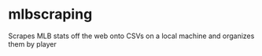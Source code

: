 # mlbscraping
Scrapes MLB stats off the web onto CSVs on a local machine and organizes them by player
